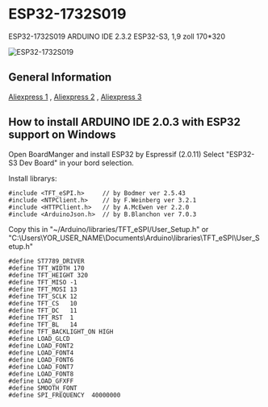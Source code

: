 # ESP32-1732S019
ESP32-1732S019 ARDUINO IDE 2.3.2 ESP32-S3, 1,9 zoll 170*320 

![ESP32-1732S019](https://github.com/OttoMeister/ESP32-1732S019/assets/12480979/2e7e7fbe-8a32-4804-abf7-d8c90f59159e)

## General Information
[Aliexpress 1](https://www.aliexpress.us/item/3256806186900969.html) , 
[Aliexpress 2](https://www.aliexpress.us/item/3256806071867483.html) ,
[Aliexpress 3](https://www.aliexpress.us/item/3256806436770867.html) <br>

## How to install ARDUINO IDE 2.0.3 with ESP32 support on Windows

Open BoardManger and install ESP32 by Espressif (2.0.11)
Select "ESP32-S3 Dev Board" in your bord selection.

Install librarys:
```
#include <TFT_eSPI.h>     // by Bodmer ver 2.5.43
#include <NTPClient.h>    // by F.Weinberg ver 3.2.1
#include <HTTPClient.h>   // by A.McEwen ver 2.2.0
#include <ArduinoJson.h>  // by B.Blanchon ver 7.0.3
```
Copy this in "~/Arduino/libraries/TFT_eSPI/User_Setup.h" or
"C:\Users\YOR_USER_NAME\Documents\Arduino\libraries\TFT_eSPI\User_Setup.h"
```
#define ST7789_DRIVER  
#define TFT_WIDTH 170
#define TFT_HEIGHT 320
#define TFT_MISO -1 
#define TFT_MOSI 13   
#define TFT_SCLK 12
#define TFT_CS   10 
#define TFT_DC   11 
#define TFT_RST  1 
#define TFT_BL   14
#define TFT_BACKLIGHT_ON HIGH
#define LOAD_GLCD  
#define LOAD_FONT2 
#define LOAD_FONT4 
#define LOAD_FONT6 
#define LOAD_FONT7
#define LOAD_FONT8 
#define LOAD_GFXFF 
#define SMOOTH_FONT
#define SPI_FREQUENCY  40000000
```








